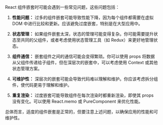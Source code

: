 React 组件嵌套时可能会遇到一些常见问题，这些问题包括：

1. **性能问题：** 过多的组件嵌套可能导致性能下降，因为每个组件都需要在虚拟 DOM 中进行比较和更新。应该避免过度嵌套，特别是在大型应用中。

2. **状态管理：** 如果组件嵌套太深，状态的管理可能变得复杂。你可能需要提升状态至共同的父组件，或者考虑使用状态管理工具（如 Redux）来更好地管理状态。

3. **组件通信：** 嵌套组件之间的通信可能会变得繁琐。你可以使用 props 将数据从父组件传递给子组件，但在深层次的嵌套中，可以考虑使用 Context 或其他状态管理方案。

4. **可维护性：** 深层次的嵌套可能会导致代码难以理解和维护。你应该考虑拆分组件，使代码更易于理解和维护。

5. **重复渲染：** 过度嵌套可能导致组件在每次渲染时都重新渲染，即使其 props 没有变化。可以使用 React.memo 或 PureComponent 来优化性能。

总体而言，适度的组件嵌套是正常的，但要注意上述问题，以确保应用的性能和可维护性。